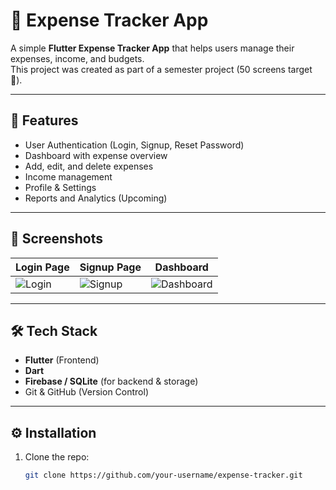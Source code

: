 # 📱 Expense Tracker App

A simple **Flutter Expense Tracker App** that helps users manage their expenses, income, and budgets.  
This project was created as part of a semester project (50 screens target 🎯).

---

## 🚀 Features
- User Authentication (Login, Signup, Reset Password)
- Dashboard with expense overview
- Add, edit, and delete expenses
- Income management
- Profile & Settings
- Reports and Analytics (Upcoming)

---

## 📸 Screenshots
| Login Page | Signup Page | Dashboard |
|------------|-------------|-----------|
| ![Login](screenshots/login.png) | ![Signup](screenshots/signup.png) | ![Dashboard](screenshots/dashboard.png) |

---

## 🛠️ Tech Stack
- **Flutter** (Frontend)
- **Dart**
- **Firebase / SQLite** (for backend & storage)
- Git & GitHub (Version Control)

---

## ⚙️ Installation
1. Clone the repo:
   ```bash
   git clone https://github.com/your-username/expense-tracker.git
